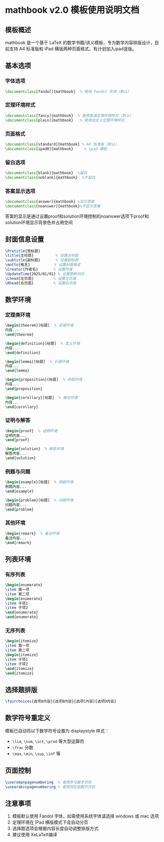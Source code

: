 # mathbook v2.0 模板使用说明文档

## 模板概述

mathbook 是一个基于 LaTeX 的数学书籍/讲义模板，专为数学内容排版设计，目前支持 A4 标准版和 iPad 横版两种页面格式，有计划加入ipad竖版。

## 基本选项

### 字体选项
```latex
\documentclass[fandol]{mathbook}  % 使用 Fandol 字体（默认）
```
### 定理环境样式
```latex
\documentclass[fancy]{mathbook}  % 使用普通定理环境样式（默认）
\documentclass[plain]{mathbook}   % 使用自定义定理环境样式
```

### 页面格式
```latex
\documentclass[standard]{mathbook} % A4 标准版（默认）
\documentclass[ipadH]{mathbook}     % ipad 横版
```

### 留白选项
```latex
\documentclass[blank]{mathbook}  %留白
\documentclass[noblank]{mathbook}  %不留白
```

### 答案显示选项
```latex
\documentclass[answer]{mathbook} %显示答案
\documentclass[noanswer]{mathbook}%不显示答案

```
答案的显示是通过设置proof和solution环境控制的noanswer选项下proof和solution环境显示背景色并占用空间
## 封面信息设置

```latex
\Pretitle{预标题}
\title{主标题}          % 设置主标题
\subtitle{副标题}       % 设置副标题
\motto{格言}           % 设置封面格言
\Creator{作者名}       % 设置作者
\UpdateTime{2025/01/01} % 设置更新时间
\Lhead{左页眉}         % 设置左页眉
\Rhead{右页眉}         % 设置右页眉

```

## 数学环境

### 定理类环境
```latex
\begin{theorem}[标题]  % 定理环境
内容...
\end{theorem}

\begin{definition}[标题]  % 定义环境
内容...
\end{definition}

\begin{lemma}[标题]  % 引理环境
内容...
\end{lemma}

\begin{proposition}[标题]  % 命题环境
内容...
\end{proposition}

\begin{corollary}[标题]  % 推论环境
内容...
\end{corollary}
```

### 证明与解答
```latex
\begin{proof}  % 证明环境
证明内容...
\end{proof}

\begin{solution}  % 解答环境
解答内容...
\end{solution}
```

### 例题与问题
```latex
\begin{example}[标题]  % 例题环境
例题内容...
\end{example}

\begin{problem}[标题]  % 问题环境
问题内容...
\end{problem}
```

### 其他环境
```latex
\begin{remark}  % 备注环境
备注内容...
\end{remark}

```

## 列表环境

### 有序列表
```latex
\begin{enumerate}
\item 第一项
\item 第二项
\begin{enumerate}
\item 子项1
\item 子项2
\end{enumerate}
\end{enumerate}
```

### 无序列表
```latex
\begin{itemize}
\item 第一项
\item 第二项
\begin{itemize}
\item 子项1
\item 子项2
\end{itemize}
\end{itemize}
```

## 选择题排版

```latex
\fourchoices{选项A内容}{选项B内容}{选项C内容}{选项D内容}
```


## 数学符号重定义

模板已自动将以下数学符号设置为 displaystyle 样式：
- `\lim`, `\sum`, `\int`, `\prod` 等大型运算符
- `\frac` 分数
- `\max`, `\min`, `\sup`, `\inf` 等

## 页面控制

```latex
\useromanpagenumbering  % 使用罗马数字页码
\usearabicpagenumbering % 使用阿拉伯数字页码
```

## 注意事项

1. 模板默认使用 Fandol 字体，如需使用系统字体请选择 windows 或 mac 选项
2. 定理环境在 iPad 横版模式下会自动分页
3. 选择题选项会根据内容长度自动调整排版方式
4. 建议使用 XeLaTeX编译

